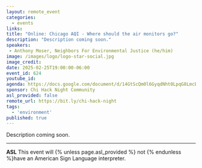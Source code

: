 ```yaml
---
layout: remote_event
categories:
  - events
links: 
title: "Online: Chicago AQI - Where should the air monitors go?"
description: "Description coming soon."
speakers:
 - Anthony Moser, Neighbors For Environmental Justice (he/him)
image: /images/logo/logo-star-social.jpg
image_credit:
date: 2025-02-25T19:00:00-06:00
event_id: 624
youtube_id:
agenda: https://docs.google.com/document/d/14GtScQm0l6GyqdNht0LpqG8LmcEF7i3COjNJ06PaTj8/edit#
sponsor: Chi Hack Night Community
asl_provided: false
remote_url: https://bit.ly/chi-hack-night
tags: 
  - 'environment'
published: true
---
```


Description coming soon.

---

**ASL** This event will {% unless page.asl_provided %} not {% endunless %}have an American Sign Language interpreter.
